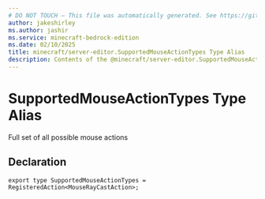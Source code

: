 ```yaml
---
# DO NOT TOUCH — This file was automatically generated. See https://github.com/mojang/minecraftapidocsgenerator to modify descriptions, examples, etc.
author: jakeshirley
ms.author: jashir
ms.service: minecraft-bedrock-edition
ms.date: 02/10/2025
title: minecraft/server-editor.SupportedMouseActionTypes Type Alias
description: Contents of the @minecraft/server-editor.SupportedMouseActionTypes type alias.
---
```

# SupportedMouseActionTypes Type Alias

Full set of all possible mouse actions

## Declaration
`export type SupportedMouseActionTypes = RegisteredAction<MouseRayCastAction>;`
